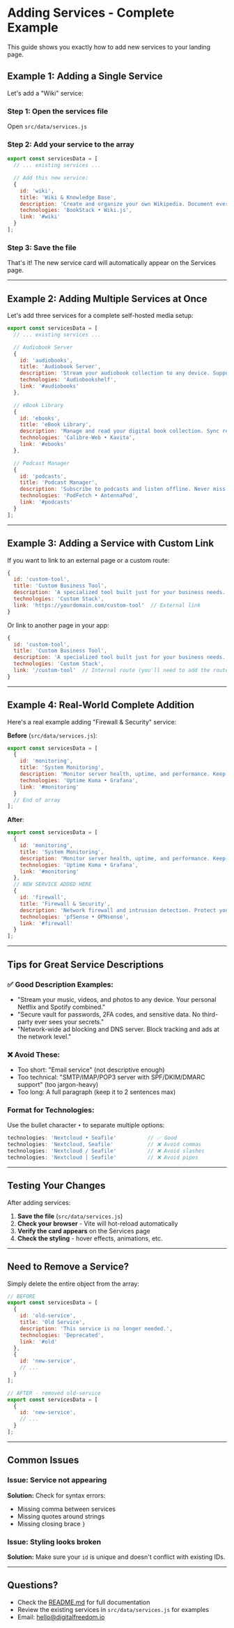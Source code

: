 # Adding Services - Complete Example

This guide shows you exactly how to add new services to your landing page.

## Example 1: Adding a Single Service

Let's add a "Wiki" service:

### Step 1: Open the services file

Open `src/data/services.js`

### Step 2: Add your service to the array

```javascript
export const servicesData = [
  // ... existing services ...

  // Add this new service:
  {
    id: 'wiki',
    title: 'Wiki & Knowledge Base',
    description: 'Create and organize your own Wikipedia. Document everything from personal notes to team knowledge bases.',
    technologies: 'BookStack • Wiki.js',
    link: '#wiki'
  }
];
```

### Step 3: Save the file

That's it! The new service card will automatically appear on the Services page.

---

## Example 2: Adding Multiple Services at Once

Let's add three services for a complete self-hosted media setup:

```javascript
export const servicesData = [
  // ... existing services ...

  // Audiobook Server
  {
    id: 'audiobooks',
    title: 'Audiobook Server',
    description: 'Stream your audiobook collection to any device. Support for chapters, bookmarks, and progress tracking.',
    technologies: 'Audiobookshelf',
    link: '#audiobooks'
  },

  // eBook Library
  {
    id: 'ebooks',
    title: 'eBook Library',
    description: 'Manage and read your digital book collection. Sync reading progress across devices.',
    technologies: 'Calibre-Web • Kavita',
    link: '#ebooks'
  },

  // Podcast Manager
  {
    id: 'podcasts',
    title: 'Podcast Manager',
    description: 'Subscribe to podcasts and listen offline. Never miss an episode of your favorite shows.',
    technologies: 'PodFetch • AntennaPod',
    link: '#podcasts'
  }
];
```

---

## Example 3: Adding a Service with Custom Link

If you want to link to an external page or a custom route:

```javascript
{
  id: 'custom-tool',
  title: 'Custom Business Tool',
  description: 'A specialized tool built just for your business needs.',
  technologies: 'Custom Stack',
  link: 'https://yourdomain.com/custom-tool'  // External link
}
```

Or link to another page in your app:

```javascript
{
  id: 'custom-tool',
  title: 'Custom Business Tool',
  description: 'A specialized tool built just for your business needs.',
  technologies: 'Custom Stack',
  link: '/custom-tool'  // Internal route (you'll need to add the route in App.jsx)
}
```

---

## Example 4: Real-World Complete Addition

Here's a real example adding "Firewall & Security" service:

**Before** (`src/data/services.js`):
```javascript
export const servicesData = [
  {
    id: 'monitoring',
    title: 'System Monitoring',
    description: 'Monitor server health, uptime, and performance. Keep your infrastructure running smoothly.',
    technologies: 'Uptime Kuma • Grafana',
    link: '#monitoring'
  }
  // End of array
];
```

**After**:
```javascript
export const servicesData = [
  {
    id: 'monitoring',
    title: 'System Monitoring',
    description: 'Monitor server health, uptime, and performance. Keep your infrastructure running smoothly.',
    technologies: 'Uptime Kuma • Grafana',
    link: '#monitoring'
  },
  // NEW SERVICE ADDED HERE
  {
    id: 'firewall',
    title: 'Firewall & Security',
    description: 'Network firewall and intrusion detection. Protect your infrastructure from external threats.',
    technologies: 'pfSense • OPNsense',
    link: '#firewall'
  }
];
```

---

## Tips for Great Service Descriptions

### ✅ Good Description Examples:

- "Stream your music, videos, and photos to any device. Your personal Netflix and Spotify combined."
- "Secure vault for passwords, 2FA codes, and sensitive data. No third-party ever sees your secrets."
- "Network-wide ad blocking and DNS server. Block tracking and ads at the network level."

### ❌ Avoid These:

- Too short: "Email service" (not descriptive enough)
- Too technical: "SMTP/IMAP/POP3 server with SPF/DKIM/DMARC support" (too jargon-heavy)
- Too long: A full paragraph (keep it to 2 sentences max)

### Format for Technologies:

Use the bullet character `•` to separate multiple options:

```javascript
technologies: 'Nextcloud • Seafile'          // ✅ Good
technologies: 'Nextcloud, Seafile'           // ❌ Avoid commas
technologies: 'Nextcloud / Seafile'          // ❌ Avoid slashes
technologies: 'Nextcloud | Seafile'          // ❌ Avoid pipes
```

---

## Testing Your Changes

After adding services:

1. **Save the file** (`src/data/services.js`)
2. **Check your browser** - Vite will hot-reload automatically
3. **Verify the card appears** on the Services page
4. **Check the styling** - hover effects, animations, etc.

---

## Need to Remove a Service?

Simply delete the entire object from the array:

```javascript
// BEFORE
export const servicesData = [
  {
    id: 'old-service',
    title: 'Old Service',
    description: 'This service is no longer needed.',
    technologies: 'Deprecated',
    link: '#old'
  },
  {
    id: 'new-service',
    // ...
  }
];

// AFTER - removed old-service
export const servicesData = [
  {
    id: 'new-service',
    // ...
  }
];
```

---

## Common Issues

### Issue: Service not appearing

**Solution:** Check for syntax errors:
- Missing comma between services
- Missing quotes around strings
- Missing closing brace `}`

### Issue: Styling looks broken

**Solution:** Make sure your `id` is unique and doesn't conflict with existing IDs.

---

## Questions?

- Check the [README.md](./README.md) for full documentation
- Review the existing services in `src/data/services.js` for examples
- Email: hello@digitalfreedom.io
